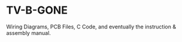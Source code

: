 # TV-B-GONE
Wiring Diagrams, PCB Files, C Code, and eventually the instruction &amp; assembly manual.  
